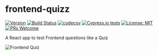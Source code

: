 # frontend-quizz
[![Version](https://img.shields.io/github/package-json/v/xmartinezpujol/frontend-quizz/master?label=version)](https://github.com/xmartinezpujol/frontend-quizz)
[![Build Status](https://travis-ci.org/xmartinezpujol/frontend-quizz.svg?branch=master)](https://travis-ci.org/xmartinezpujol/frontend-quizz)
[![codecov](https://codecov.io/gh/xmartinezpujol/wasabi-ui/branch/master/graph/badge.svg)](https://codecov.io/gh/xmartinezpujol/wasabi-ui)
[![Cypress.io tests](https://img.shields.io/badge/cypress.io-tests-green.svg?style=flat-square)](https://cypress.io)
[![License: MIT](https://img.shields.io/badge/License-MIT-yellow.svg)](https://opensource.org/licenses/MIT)
[![PRs Welcome](https://img.shields.io/badge/PRs-welcome-brightgreen.svg?style=flat-square)](http://makeapullrequest.com)

A React app to test Frontend questions like a Quiz

![Frontend Quiz](https://raw.githubusercontent.com/xmartinezpujol/frontend-quizz/master/public/img/quizApp.png)
